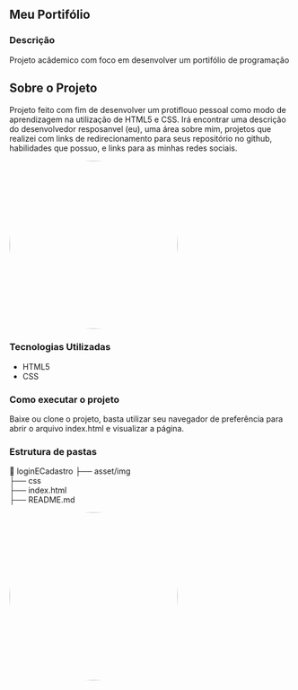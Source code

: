## Meu Portifólio

### Descrição
Projeto acâdemico com foco em desenvolver um portifólio de programação
## Sobre o Projeto
Projeto feito com fim de desenvolver um protiflouo pessoal como modo de aprendizagem na utilização de HTML5 e CSS. Irá encontrar uma descrição do desenvolvedor resposanvel (eu), uma área sobre mim, projetos que realizei com links de redirecionamento para seus repositório no github, habilidades que possuo, e links para as minhas redes sociais.

<img src="https://preview.redd.it/what-the-fuck-is-neco-arc-v0-n2oj37slgqxd1.jpeg?auto=webp&s=bf6f4ebbe9a9d4dbcfccb50363c0a1c4fe318b63" style = "width: 300px; border-radius:50%; ">

### Tecnologias Utilizadas
- HTML5
- CSS

### Como executar o projeto
Baixe ou clone o projeto, basta utilizar seu navegador de preferência para abrir o arquivo index.html e visualizar a página.

### Estrutura de pastas

📂 loginECadastro
├── asset/img\
├── css\
├── index.html\
├── README.md

<img src="https://pt.quizur.com/_image?href=https%3A%2F%2Fimg.quizur.com%2Ff%2Fimg62bce8f30f9405.32025816.jpg%3FlastEdited%3D1656547574&w=400&h=400&f=webp" style = "width: 300px; height: 300px ;border-radius:50%; ">
